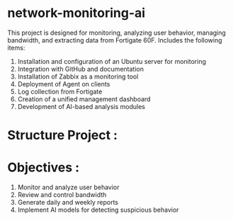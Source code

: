 # network-monitoring-ai
This project is designed for monitoring, analyzing user behavior, managing bandwidth, and extracting data from Fortigate 60F.
Includes the following items:
  1) Installation and configuration of an Ubuntu server for monitoring
  2) Integration with GitHub and documentation
  3) Installation of Zabbix as a monitoring tool
  4) Deployment of Agent on clients
  5) Log collection from Fortigate
  6) Creation of a unified management dashboard
  7) Development of AI-based analysis modules


# Structure Project :



# Objectives :
  1) Monitor and analyze user behavior
  2) Review and control bandwidth
  3) Generate daily and weekly reports
  4) Implement AI models for detecting suspicious behavior
